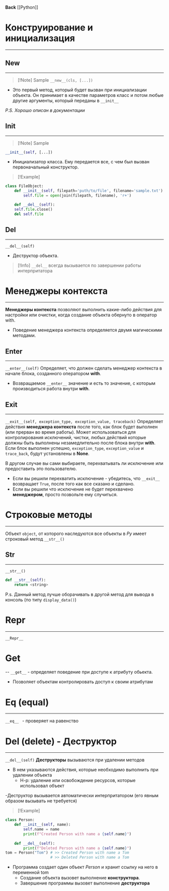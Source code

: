 **Back**
[[Python]]


# Конструирование и инициализация
---

## New
---
>[!Note] Sample
`__new__(cls, [...])`
- Это первый метод, который будет вызван при инициализации объекта. Он принимает в качестве параметров класс и потом любые другие аргументы, который переданы в  `__init__`

*P.S. Хорошо описан в документации*


## Init
---
>[!Note] Sample
```python
__init__(self, [...])
```
- Инициализатор класса. Ему передается все, с чем был вызван первоначальный конструктор. 

>[!Example]
```python
class FileObject:
    def __init__(self, filepath='puth/to/file', filename='sample.txt'):
        self.file = open(join(filepath, filename), 'r+')

    def __del__(self):
    self.file.close()
    del self.file
```


## Del
---
`__del__(self)`
- Деструктор объекта. 
>[!Info] `__del__` всегда вызывается по завершении работы интерпритатора

# Менеджеры контекста
---
**Менеджеры контекста** позволяют выполнить какие-либо действия для настройки или очистки, когда создание объекта обернуто в оператор with.
- Поведение менеджера контекста определяется двумя магическими методами.

## Enter 
---
`__enter__(self)`
Определяет, что должен сделать менеджер контекста в начале блока, созданного оператором **with**. 
- Возвращаемое `__enter__` значение и есть то значение, с которым производиться работа внутри **with**.



## Exit
---
 `__exit__(self, exception_type, exception_value, traceback)`
 Определяет действия **менеджера контекста** после того, как блок будет выполнен (или прерван во время работы). Может использоваться для контролирования исключений, чистки, любых действий которые должны быть выполнены незамедлительно после блока внутри **with**. Если блок выполнен успешно, `exception_type`, `exception_value` и `trace_back`, будут установлены в **None**.

В другом случае вы сами выбираете, перехватывать ли исключение или предоставить это пользователю.
- Если вы решили перехватить исключение - убедитесь, что `__exit__` возвращает `True`, после того как все сказано и сделано.
- Если вы решили что исключение не будет перехвачено **менеджером**, просто позвольте ему случиться.

# Строковые методы
---
Объект `object`, от которого наследуются все объекты в *Py* имеет строковый метод `__str__()`

## Str
---
`__str__()`
```python
def __str__(self): 
    return <string>
```
P.s. Данный метод лучше оборачивать в другой метод для вывода в консоль (по типу `display_data()`)


# Repr
---
`__Repr__`


# Get
--
`__get__` - определяет поведение при доступе к атрибуту обьекта. 
- Позволяет объектам контролировать доступ к своим атрибутам


# Eq (equal)
---
`__eq__ ` - проверяет на равенство


# Del (delete) - Деструктор
---
`__del__(self)` 
**Деструкторы** вызываются при удалении методов

- В нем указываются действия, которые необходимо выполнить при удалении объекта
    - Н-р: удаление или освобождение ресурсов, которые использовал объект

-Деструктор вызывается автоматически интерпритатором (его явным образом вызывать не требуется)

>[!Example]
```python
class Person:
    def __init__(self, name):
        self.name = name
        print(f"Created Person with name a {self.name}")
    
    def __del__(self):
        print(f"Deleted Person with name a {self.name}")
tom = Person("Tom") # >> Created Person with name a Tom
                    # >> Deleted Person with name a Tom
```
- Программа создает один объект *Person* и хранит ссылку на него в переменной tom
    - Создание объекта вызовет выполнение **конструктора**.
    - Завершение программы вызовет выполнение **деструктора**
